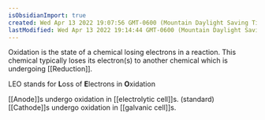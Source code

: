 ```yaml
---
isObsidianImport: true
created: Wed Apr 13 2022 19:07:56 GMT-0600 (Mountain Daylight Saving Time)
lastModified: Wed Apr 13 2022 19:14:44 GMT-0600 (Mountain Daylight Saving Time)
---
```

Oxidation is the state of a chemical losing electrons in a reaction. This chemical typically loses its electron(s) to another chemical which is undergoing [[Reduction]].

LEO stands for **L**oss of **E**lectrons in **O**xidation

[[Anode]]s undergo oxidation in [[electrolytic cell]]s. (standard)
[[Cathode]]s undergo oxidation in [[galvanic cell]]s.